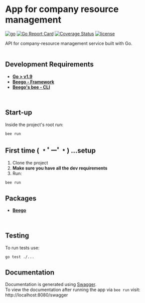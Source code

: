 # App for company resource management
[![go](https://img.shields.io/badge/Go-v1.9-blue.svg)](https://www.npmjs.com/)
[![Go Report Card](https://goreportcard.com/badge/github.com/mihailo-misic/company-resource-api)](https://goreportcard.com/report/github.com/mihailo-misic/company-resource-api)
[![Coverage Status](https://coveralls.io/repos/github/mihailo-misic/company-resource-api/badge.svg?branch=master)](https://coveralls.io/github/mihailo-misic/company-resource-api?branch=master)
[![license](https://img.shields.io/github/license/mashape/apistatus.svg)](https://github.com/mihailo-misic/company-resource-api/blob/master/LICENSE)

API for company-resource management service built with Go.
<br><br>



## Development Requirements
- **[Go > v1.9](https://golang.org/dl/)**
- **[Beego - Framework](https://github.com/astaxie/beego)**
- **[Beego's bee - CLI](https://github.com/beego/bee)**
<br>


## Start-up
Inside the project's root run:
```bash
bee run
```


## First time ( ﹡ﾟーﾟ﹡) ...setup
1. Clone the project
2. **Make sure you have all the dev requirements**
3. Run:

```bash
bee run
```


## Packages
- **[Beego](https://github.com/astaxie/beego)**
<br>


## Testing
To run tests use:
```bash
go test ./...
```


## Documentation
Documentation is generated using [Swagger](https://swagger.io/).<br>
To view the documentation after running the app via `bee run` visit:<br>
http://localhost:8080/swagger 